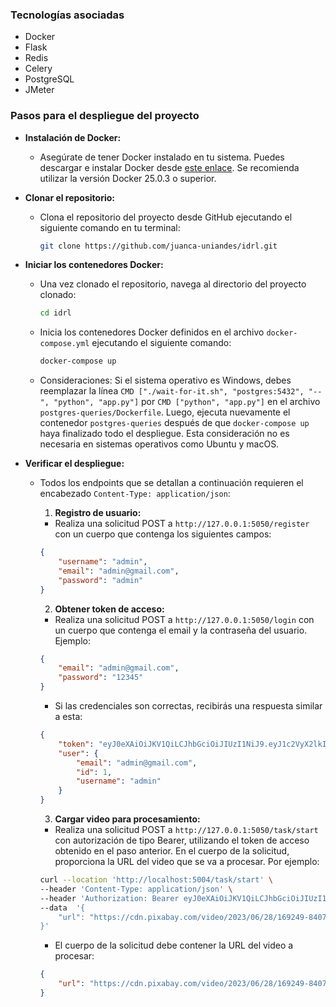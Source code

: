 ### Tecnologías asociadas
- Docker
- Flask
- Redis
- Celery
- PostgreSQL
- JMeter

### Pasos para el despliegue del proyecto

- **Instalación de Docker:**
  - Asegúrate de tener Docker instalado en tu sistema. Puedes descargar e instalar Docker desde [este enlace](https://docs.docker.com/get-docker/). Se recomienda utilizar la versión Docker 25.0.3 o superior.

- **Clonar el repositorio:**
  - Clona el repositorio del proyecto desde GitHub ejecutando el siguiente comando en tu terminal:
    ```bash
    git clone https://github.com/juanca-uniandes/idrl.git
    ```

- **Iniciar los contenedores Docker:**
  - Una vez clonado el repositorio, navega al directorio del proyecto clonado:
    ```bash
    cd idrl
    ```
  - Inicia los contenedores Docker definidos en el archivo `docker-compose.yml` ejecutando el siguiente comando:
    ```bash
    docker-compose up
    ```

  - Consideraciones: Si el sistema operativo es Windows, debes reemplazar la línea `CMD ["./wait-for-it.sh", "postgres:5432", "--", "python", "app.py"]` por `CMD ["python", "app.py"]` en el archivo `postgres-queries/Dockerfile`. Luego, ejecuta nuevamente el contenedor `postgres-queries` después de que `docker-compose up` haya finalizado todo el despliegue. Esta consideración no es necesaria en sistemas operativos como Ubuntu y macOS.

- **Verificar el despliegue:**
  - Todos los endpoints que se detallan a continuación requieren el encabezado `Content-Type: application/json`:

    1. **Registro de usuario:**
      - Realiza una solicitud POST a `http://127.0.0.1:5050/register` con un cuerpo que contenga los siguientes campos:
      ```json
      {
          "username": "admin",
          "email": "admin@gmail.com",
          "password": "admin"
      }
      ```

    2. **Obtener token de acceso:**
      - Realiza una solicitud POST a `http://127.0.0.1:5050/login` con un cuerpo que contenga el email y la contraseña del usuario. Ejemplo:
      ```json
      {
          "email": "admin@gmail.com",
          "password": "12345"
      }
      ```
      - Si las credenciales son correctas, recibirás una respuesta similar a esta:
      ```json
      {
          "token": "eyJ0eXAiOiJKV1QiLCJhbGciOiJIUzI1NiJ9.eyJ1c2VyX2lkIjoxLCJleHAiOjE3MTMwMzI3OTF9.NYZMPhV1pXbksebkOs-ORUpub737iJYo_8kToAWb8so",
          "user": {
              "email": "admin@gmail.com",
              "id": 1,
              "username": "admin"
          }
      }
      ```

    3. **Cargar video para procesamiento:**
      - Realiza una solicitud POST a `http://127.0.0.1:5050/task/start` con autorización de tipo Bearer, utilizando el token de acceso obtenido en el paso anterior. En el cuerpo de la solicitud, proporciona la URL del video que se va a procesar. Por ejemplo:
      ```bash
      curl --location 'http://localhost:5004/task/start' \
      --header 'Content-Type: application/json' \
      --header 'Authorization: Bearer eyJ0eXAiOiJKV1QiLCJhbGciOiJIUzI1NiJ9.eyJ1c2VyX2lkIjoxLCJleHAiOjE3MTMwMjYzMDV9.Q2W2gXVHS0LcjlATjLg_Aj2VTffZTo-xfRn_op2HKUw' \
      --data  '{
          "url": "https://cdn.pixabay.com/video/2023/06/28/169249-840702546_large.mp4"
      }'
      ```
      - El cuerpo de la solicitud debe contener la URL del video a procesar:
      ```json
      {
          "url": "https://cdn.pixabay.com/video/2023/06/28/169249-840702546_large.mp4"
      }
      ```
